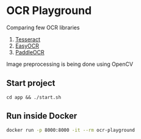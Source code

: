 # OCR Playground

Comparing few OCR libraries
1. [Tesseract](https://github.com/sirfz/tesserocr)
2. [EasyOCR](https://github.com/JaidedAI/EasyOCR)
3. [PaddleOCR](https://github.com/PaddlePaddle/PaddleOCR)

Image preprocessing is being done using OpenCV
## Start project

```shell
cd app && ./start.sh
```

## Run inside Docker

```bash
docker run -p 8000:8000 -it --rm ocr-playground
```
